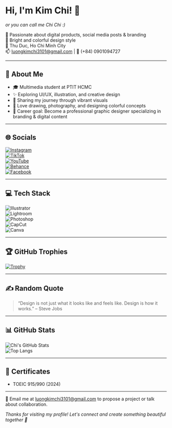 # Hi, I'm Kim Chi! 👋  
_or you can call me Chi Chi :)_

🌈 Passionate about digital products, social media posts & branding  
🎨 Bright and colorful design style  
📍 Thu Duc, Ho Chi Minh City  
📫 luongkimchi3101@gmail.com | 📱 (+84) 0901094727  

---

## 💫 About Me
- 🎓 Multimedia student at PTIT HCMC  
- ✨ Exploring UI/UX, illustration, and creative design  
- 📸 Sharing my journey through vibrant visuals
- 🎨 Love drawing, photography, and designing colorful concepts
- 🎯 Career goal: Become a professional graphic designer specializing in branding & digital content
---

## 🌐 Socials 

[![Instagram](https://img.shields.io/badge/-@chichi.psd-E4405F?style=flat&logo=Instagram&logoColor=white)](https://instagram.com/chichi.psd)  
[![TikTok](https://img.shields.io/badge/-@babo_bubu-000000?style=flat&logo=TikTok&logoColor=white)](https://tiktok.com/@babo_bubu)  
[![YouTube](https://img.shields.io/badge/-@3luongkimchi373-FF0000?style=flat&logo=YouTube&logoColor=white)](https://youtube.com/@3luongkimchi373)  
[![Behance](https://img.shields.io/badge/-@cChiChi-1769FF?style=flat&logo=Behance&logoColor=white)](https://www.behance.net/chichi221)  
[![Facebook](https://img.shields.io/badge/-@chi.chi.818790-1877F2?style=flat&logo=Facebook&logoColor=white)](https://www.facebook.com/chi.chi.818790/)

---

## 💻 Tech Stack  
![Illustrator](https://img.shields.io/badge/-Adobe%20Illustrator-FE9A2E?style=flat&logo=Adobe%20Illustrator&logoColor=white)  
![Lightroom](https://img.shields.io/badge/-Adobe%20Lightroom-31A8FF?style=flat&logo=Adobe%20Lightroom&logoColor=white)  
![Photoshop](https://img.shields.io/badge/-Adobe%20Photoshop-31A8FF?style=flat&logo=Adobe%20Photoshop&logoColor=white)  
![CapCut](https://img.shields.io/badge/-CapCut-000000?style=flat&logo=CapCut&logoColor=white)  
![Canva](https://img.shields.io/badge/-Canva-00C4CC?style=flat&logo=Canva&logoColor=white)

---

## 🏆 GitHub Trophies  
[![Trophy](https://github-profile-trophy.vercel.app/?username=kimchi-31&theme=radical&margin-w=10&margin-h=10)](https://github.com/kimchi-31)

---

## ✍️ Random Quote  
> “Design is not just what it looks like and feels like. Design is how it works.” – Steve Jobs

---

## 📊 GitHub Stats  
![Chi's GitHub Stats](https://github-readme-stats.vercel.app/api?username=kimchi-31&show_icons=true&theme=radical)  
![Top Langs](https://github-readme-stats.vercel.app/api/top-langs/?username=kimchi-31&layout=compact&theme=radical)

---

## 🎯 Certificates  
- TOEIC 915/990 (2024)

---

📨 Email me at luongkimchi3101@gmail.com to propose a project or talk about collaboration.

_Thanks for visiting my profile! Let's connect and create something beautiful together 💖_
